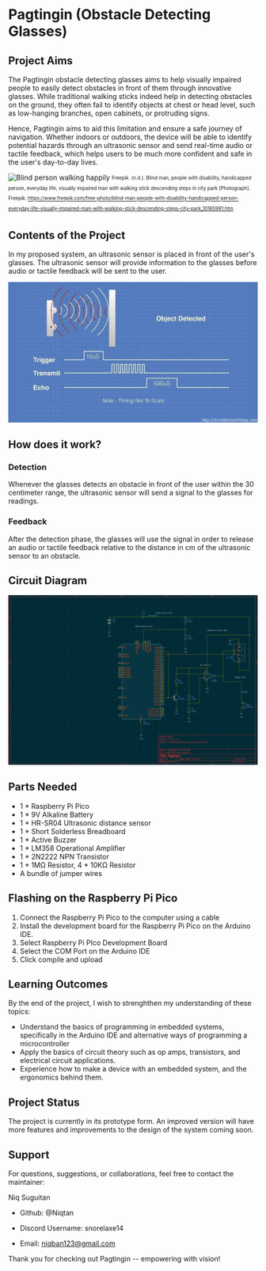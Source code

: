
# Pagtingin (Obstacle Detecting Glasses)

## Project Aims

The Pagtingin obstacle detecting glasses aims to help visually impaired people to easily detect obstacles in front of them through innovative glasses. While traditional walking sticks indeed help in detecting obstacles on the ground, they often fail to identify objects at chest or head level, such as low-hanging branches, open cabinets, or protruding signs. 

Hence, Pagtingin aims to aid this limitation and ensure a safe journey of navigation. Whether indoors or outdoors, the device will be able to identify potential hazards through an ultrasonic sensor and send real-time audio or tactile feedback, which helps users to be much more confident and safe in the user's day-to-day lives.

![Blind person walking happily](https://github.com/Niqtan/Pagtingin/blob/main/blind-man-people-with-disability-handicapped-person-everyday-life-visually-impaired-man-with-walking-stick-descending-steps-city-park.jpg)
<sub><sup>Freepik. (n.d.). Blind man, people with disability, handicapped person, everyday life, visually impaired man with walking stick descending steps in city park [Photograph]. Freepik. https://www.freepik.com/free-photo/blind-man-people-with-disability-handicapped-person-everyday-life-visually-impaired-man-with-walking-stick-descending-steps-city-park_10165991.htm</sup></sub>

## Contents of the Project

In my proposed system, an ultrasonic sensor is placed in front of the user's glasses. The ultrasonic sensor will provide information to the glasses before audio or tactile feedback will be sent to the user.

![Ultrasonic sensor detection](https://github.com/Niqtan/Pagtingin/blob/main/download.jpeg)

## How does it work?

### Detection
Whenever the glasses detects an obstacle in front of the user within the 30 centimeter range, the ultrasonic sensor will send a signal to the glasses for readings.

### Feedback
After the detection phase, the glasses will use the signal in order to release an audio or tactile feedback relative to the distance in cm of the ultrasonic sensor to an obstacle.

## Circuit Diagram
![KiCad circuit diagram](https://github.com/Niqtan/Pagtingin/blob/main/Screenshot%202025-01-28%20172207.png)

## Parts Needed
- 1 * Raspberry Pi Pico 
- 1 * 9V Alkaline Battery
- 1 * HR-SR04 Ultrasonic distance sensor
- 1 * Short Solderless Breadboard
- 1 * Active Buzzer
- 1 * LM358 Operational Amplifier
- 1 * 2N2222 NPN Transistor
- 1 * 1MΩ Resistor, 4 * 10KΩ Resistor  
- A bundle of jumper wires


## Flashing on the Raspberry Pi Pico
1.  Connect the Raspberry Pi Pico to the computer using a cable
2.  Install the development board for the Raspberry Pi Pico on the Arduino IDE.
3.  Select Raspberry Pi PIco Development Board 
4. Select the COM Port on the Arduino IDE
5. Click compile and upload

## Learning Outcomes

By the end of the project, I wish to strenghthen my understanding of these topics:

- Understand the basics of programming in embedded systems, specifically in the Arduino IDE and alternative ways of programming a microcontroller
- Apply the basics of circuit theory such as op amps, transistors, and electrical circuit applications.
- Experience how to make a device with an embedded system, and the ergonomics behind them.

## Project Status
The project is currently in its prototype form. An improved version will have more features and improvements to the design of the system coming soon. 

## Support

For questions, suggestions, or collaborations, feel free to contact the maintainer:

Niq Suguitan

- Github: @Niqtan

- Discord Username: snorelaxe14

- Email: niqban123@gmail.com

Thank you for checking out Pagtingin -- empowering with vision!
